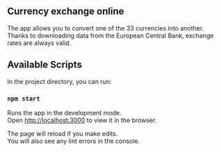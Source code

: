 ## Currency exchange online

The app allows you to convert one of the 33 currencies into another. Thanks to downloading data from the European Central Bank, exchange rates are always valid.

## Available Scripts

In the project directory, you can run:

### `npm start`

Runs the app in the development mode.<br>
Open [http://localhost:3000](http://localhost:3000) to view it in the browser.

The page will reload if you make edits.<br>
You will also see any lint errors in the console.